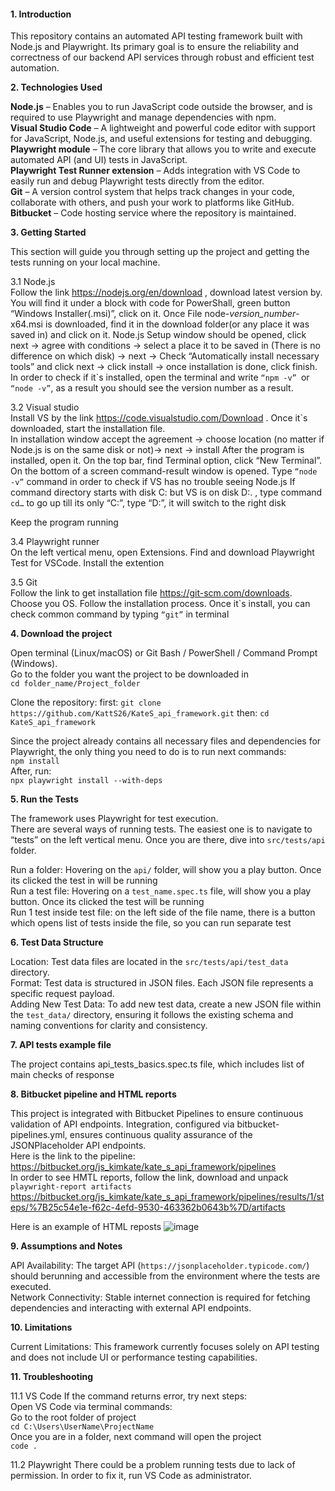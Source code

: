 #### **1. Introduction**<br/>

This repository contains an automated API testing framework built with Node.js and Playwright. Its primary goal is to ensure the reliability and correctness of our backend API services through robust and efficient test automation.<br/>



**2. Technologies Used**<br/>

**Node.js** – Enables you to run JavaScript code outside the browser, and is required to use Playwright and manage dependencies with npm.<br/>
**Visual Studio Code** – A lightweight and powerful code editor with support for JavaScript, Node.js, and useful extensions for testing and debugging.<br/>
**Playwright module** – The core library that allows you to write and execute automated API (and UI) tests in JavaScript.<br/>
**Playwright Test Runner extension** – Adds integration with VS Code to easily run and debug Playwright tests directly from the editor.<br/>
**Git** – A version control system that helps track changes in your code, collaborate with others, and push your work to platforms like GitHub.<br/>
**Bitbucket** –  Code hosting service where the repository is maintained.<br/>



**3. Getting Started**<br/>

This section will guide you through setting up the project and getting the tests running on your local machine.

3.1 Node.js<br/>
Follow the link https://nodejs.org/en/download , download latest version by. You will find it under a block with code for PowerShall, green button “Windows Installer(.msi)”,  click on it.
Once File  node-*version_number*-x64.msi  is downloaded, find it in the download folder(or any place it was saved in) and click on it.
Node.js Setup window should be opened, click next -> agree with conditions -> select a place it to be saved in (There is no difference on which disk) -> next -> Check “Automatically install necessary tools” and click next -> click install -> once installation is done, click finish.
In order to check if it`s installed, open the terminal and write ```“npm -v” ```or ```“node -v”```, as a result you should see the version number as a result.

3.2 Visual studio<br/>
Install VS by the link https://code.visualstudio.com/Download . Once it`s downloaded, start the installation file.  
In installation window accept the agreement -> choose location (no matter if Node.js is on the same disk or not)-> next -> install
After the program is installed, open it. On the top bar, find Terminal option, click “New Terminal”. On the bottom of a screen command-result window is opened. Type ```“node -v”``` command in order to check if VS has no trouble seeing Node.js
If command directory starts with disk C: but VS is on disk D:. , type command ```cd…``` to go up till its only “C:”, type “D:”, it will switch to the right disk

Keep the program running 


3.4  Playwright runner<br/>
On the left vertical menu, open Extensions. Find and download Playwright Test for VSCode. Install the extention

3.5 Git<br/>
Follow the link to get installation file https://git-scm.com/downloads. Choose you OS. Follow the installation process. Once it`s install, you can check common command by typing ```“git”``` in terminal


**4. Download the project**<br/>

Open terminal (Linux/macOS) or Git Bash / PowerShell / Command Prompt (Windows).<br/>
Go to the folder you want the project to be downloaded in <br/>
```cd folder_name/Project_folder```

Clone the repository:
first:
```git clone https://github.com/KattS26/KateS_api_framework.git```
then:
```cd KateS_api_framework```

Since the project already contains all necessary files and dependencies for Playwright, the only thing you need to do is to run next commands:<br/>
```npm install ```<br/> 
After, run:<br/>
```npx playwright install --with-deps```<br/>


**5. Run the Tests**<br/>

The framework uses Playwright for test execution.<br/>
There are several ways of running tests. The easiest one is to navigate to “tests” on the left vertical menu. Once you are there, dive into  ```src/tests/api``` folder. <br/>

Run a folder: Hovering on the ```api/``` folder, will show you a play button. Once its clicked the test in  will be running <br/>
Run a test file: Hovering on a ```test_name.spec.ts``` file, will show you a play button. Once its clicked the test will be running <br/>
Run 1 test inside test file: on the left side of the file name, there is a button which opens list of tests inside the file, so you can run separate test <br/>



**6. Test Data Structure**<br/>

Location: Test data files are located in the ```src/tests/api/test_data``` directory.<br/>
Format: Test data is structured in JSON files. Each JSON file represents a specific request payload.<br/>
Adding New Test Data: To add new test data, create a new JSON file within the ```test_data/``` directory, ensuring it follows the existing schema and naming conventions for clarity and consistency.<br/>



**7. API tests example file**<br/>

The project contains api_tests_basics.spec.ts file, which includes list of main checks of response<br/>

**8. Bitbucket pipeline and HTML reports** <br/>

This project is integrated with Bitbucket Pipelines to ensure continuous validation of API endpoints. Integration, configured via bitbucket-pipelines.yml, ensures continuous quality assurance of the JSONPlaceholder API endpoints.<br/>
Here is the link to the pipeline:<br/>
https://bitbucket.org/js_kimkate/kate_s_api_framework/pipelines<br/>
In order to see HMTL reports, follow the link, download and unpack ```playwright-report artifacts```<br/>
https://bitbucket.org/js_kimkate/kate_s_api_framework/pipelines/results/1/steps/%7B25c54e1e-f62c-4efd-9530-463362b0643b%7D/artifacts<br/>

Here is an example of HTML reposts
![image](https://github.com/user-attachments/assets/e8ebbedc-13f3-4817-94d8-cee99867e53e)


**9. Assumptions and Notes** <br/>

API Availability: The target API (```https://jsonplaceholder.typicode.com/```) should berunning and accessible from the environment where the tests are executed.<br/>
Network Connectivity: Stable internet connection is required for fetching dependencies and interacting with external API endpoints.<br/>



**10. Limitations**<br/>

Current Limitations:
This framework currently focuses solely on API testing and does not include UI or performance testing capabilities.



**11. Troubleshooting**<br/>

11.1 VS Code
If the command returns error, try next steps:<br/>
Open VS Code via terminal commands:<br/>
Go to the root folder of project<br/>
```cd C:\Users\UserName\ProjectName```<br/>
Once you are in a folder, next command will open the project<br/>
```code .```<br/>

11.2 Playwright 
There could be a problem running tests due to lack of permission. In order to fix it, run VS Code as administrator.  <br/>

